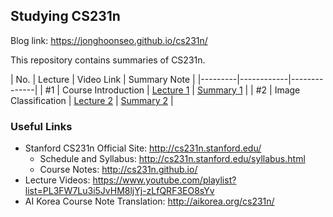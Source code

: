 ## Studying CS231n

Blog link: https://jonghoonseo.github.io/cs231n/

This repository contains summaries of CS231n.

| No. | Lecture | Video Link | Summary Note |
|---------|------------|--------------|
| #1 | Course Introduction | [Lecture 1](https://www.youtube.com/watch?v=vT1JzLTH4G4&list=PL3FW7Lu3i5JvHM8ljYj-zLfQRF3EO8sYv&index=2&t=0s) | [Summary 1](summary_notes/lec1_introduction_to_convolutional_neural_networks_for_visual_recognition.md) |
| #2 | Image Classification | [Lecture 2](https://www.youtube.com/watch?v=OoUX-nOEjG0&list=PL3FW7Lu3i5JvHM8ljYj-zLfQRF3EO8sYv&index=3&t=0s) | [Summary 2](summary_notes/lec2_image_classification.ipynb) |

### Useful Links

- Stanford CS231n Official Site: http://cs231n.stanford.edu/
    - Schedule and Syllabus: http://cs231n.stanford.edu/syllabus.html
	- Course Notes: http://cs231n.github.io/
- Lecture Videos: https://www.youtube.com/playlist?list=PL3FW7Lu3i5JvHM8ljYj-zLfQRF3EO8sYv
- AI Korea Course Note Translation: http://aikorea.org/cs231n/

